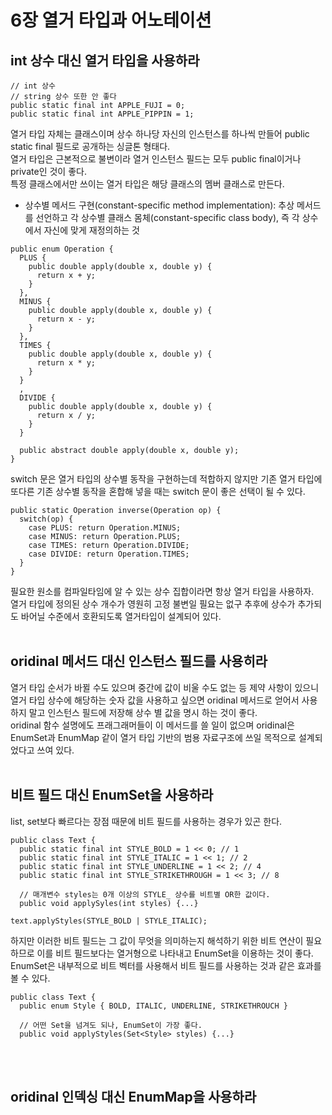 # 6장 열거 타입과 어노테이션
## int 상수 대신 열거 타입을 사용하라
```
// int 상수
// string 상수 또한 안 좋다
public static final int APPLE_FUJI = 0;
public static final int APPLE_PIPPIN = 1;
```

열거 타입 자체는 클래스이며 상수 하나당 자신의 인스턴스를 하나씩 만들어 public static final 필드로 공개하는 싱글톤 형태다.</br>
열거 타입은 근본적으로 불변이라 열거 인스턴스 필드는 모두 public final이거나 private인 것이 좋다.</br>
특정 클래스에서만 쓰이는 열거 타입은 해당 클래스의 멤버 클래스로 만든다.</br>

* 상수별 메서드 구현(constant-specific method implementation): 추상 메서드를 선언하고 각 상수별 클래스 몸체(constant-specific class body), 즉 각 상수에서 자신에 맞게 재정의하는 것

```
public enum Operation {
  PLUS {
    public double apply(double x, double y) {
      return x + y;
    }
  },
  MINUS {
    public double apply(double x, double y) {
      return x - y;
    }
  },
  TIMES {
    public double apply(double x, double y) {
      return x * y;
    }
  }
  ,
  DIVIDE {
    public double apply(double x, double y) {
      return x / y;
    }
  }
  
  public abstract double apply(double x, double y);
}
```

switch 문은 열거 타입의 상수별 동작을 구현하는데 적합하지 않지만 기존 열거 타입에 또다른 기존 상수별 동작을 혼합해 넣을 때는 switch 문이 좋은 선택이 될 수 있다.</br>

```
public static Operation inverse(Operation op) {
  switch(op) {
    case PLUS: return Operation.MINUS;
    case MINUS: return Operation.PLUS;
    case TIMES: return Operation.DIVIDE;
    case DIVIDE: return Operation.TIMES;
  }
}
```

필요한 원소를 컴파일타임에 알 수 있는 상수 집합이라면 항상 열거 타입을 사용하자.</br>
열거 타입에 정의된 상수 개수가 영원히 고정 불변일 필요는 없구 추후에 상수가 추가되도 바어닐 수준에서 호환되도록 열거타입이 설계되어 있다.
</br></br>

## oridinal 메서드 대신 인스턴스 필드를 사용히라
열거 타입 순서가 바뀔 수도 있으며 중간에 값이 비울 수도 없는 등 제약 사항이 있으니 열거 타입 상수에 해당하는 숫자 값을 사용하고 싶으면 oridinal 메서드로 얻어서 사용하지 말고 인스턴스 필드에 저장해 상수 별 값을 명시 하는 것이 좋다.</br>
oridinal 함수 설명에도 프래그래머들이 이 메서드를 쓸 일이 없으며 oridinal은 EnumSet과 EnumMap 같이 열거 타입 기반의 범용 자료구조에 쓰일 목적으로 설계되었다고 쓰여 있다.
</br></br>

## 비트 필드 대신 EnumSet을 사용하라
list, set보다 빠르다는 장점 때문에 비트 필드를 사용하는 경우가 있곤 한다.</br>

```
public class Text {
  public static final int STYLE_BOLD = 1 << 0; // 1
  public static final int STYLE_ITALIC = 1 << 1; // 2
  public static final int STYLE_UNDERLINE = 1 << 2; // 4
  public static final int STYLE_STRIKETHROUGH = 1 << 3; // 8
  
  // 매개변수 styles는 0개 이상의 STYLE_ 상수를 비트별 OR한 값이다.
  public void applySyles(int styles) {...}
```

```
text.applyStyles(STYLE_BOLD | STYLE_ITALIC);
```

하지만 이러한 비트 필드는 그 값이 무엇을 의미하는지 해석하기 위한 비트 연산이 필요하므로 이를 비트 필드보다는 열거형으로 나타내고 EnumSet을 이용하는 것이 좋다.</br>
EnumSet은 내부적으로 비트 벡터를 사용해서 비트 필드를 사용하는 것과 같은 효과를 볼 수 있다.</br>

```
public class Text {
  public enum Style { BOLD, ITALIC, UNDERLINE, STRIKETHROUCH }
  
  // 어떤 Set을 넘겨도 되나, EnumSet이 가장 좋다.
  public void applyStyles(Set<Style> styles) {...}
```
</br></br>

## oridinal 인덱싱 대신 EnumMap을 사용하라
